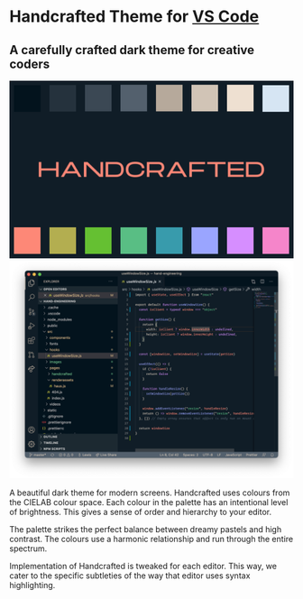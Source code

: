 # Handcrafted Theme for [VS Code](https://code.visualstudio.com)

## A carefully crafted dark theme for creative coders

![Handdcrafted](https://github.com/lewisflude/HandcraftedVSCode/raw/master/images/handcrafted-banner.png)
![Screenshot](https://github.com/lewisflude/HandcraftedVSCode/raw/master/images/vscode-screenshot.png)

A beautiful dark theme for modern screens. Handcrafted uses colours from the CIELAB colour space. Each colour in the palette has an intentional level of brightness. This gives a sense of order and hierarchy to your editor.

The palette strikes the perfect balance between dreamy pastels and high contrast. The colours use a harmonic relationship and run through the entire spectrum.

Implementation of Handcrafted is tweaked for each editor. This way, we cater to the specific subtleties of the way that editor uses syntax highlighting.
